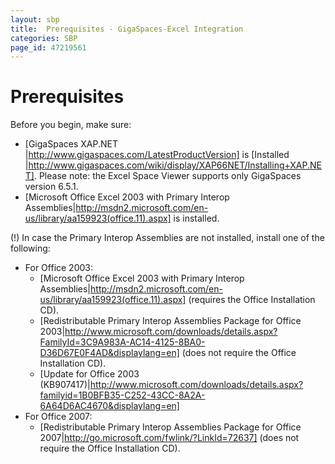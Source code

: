 ```yaml
---
layout: sbp
title:  Prerequisites - GigaSpaces-Excel Integration
categories: SBP
page_id: 47219561
---
```


# Prerequisites

Before you begin, make sure:

- [GigaSpaces XAP.NET |http://www.gigaspaces.com/LatestProductVersion] is [Installed |http://www.gigaspaces.com/wiki/display/XAP66NET/Installing+XAP.NET].
Please note: the Excel Space Viewer supports only GigaSpaces version 6.5.1.
- [Microsoft Office Excel 2003 with Primary Interop Assemblies|http://msdn2.microsoft.com/en-us/library/aa159923(office.11).aspx] is installed.

(!) In case the Primary Interop Assemblies are not installed, install one of the following:
- For Office 2003:
    - [Microsoft Office Excel 2003 with Primary Interop Assemblies|http://msdn2.microsoft.com/en-us/library/aa159923(office.11).aspx] (requires the Office Installation CD).
    - [Redistributable Primary Interop Assemblies Package for Office 2003|http://www.microsoft.com/downloads/details.aspx?FamilyId=3C9A983A-AC14-4125-8BA0-D36D67E0F4AD&displaylang=en] (does not require the Office Installation CD).
    - [Update for Office 2003 (KB907417)|http://www.microsoft.com/downloads/details.aspx?familyid=1B0BFB35-C252-43CC-8A2A-6A64D6AC4670&displaylang=en]
- For Office 2007:
    - [Redistributable Primary Interop Assemblies Package for Office 2007|http://go.microsoft.com/fwlink/?LinkId=72637] (does not require the Office Installation CD).